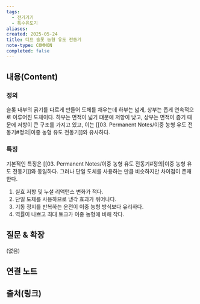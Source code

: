 ```yaml
---
tags:
  - 전기기기
  - 특수유도기
aliases: 
created: 2025-05-24
title: 디프 슬롯 농형 유도 전동기
note-type: COMMON
completed: false
---
```


## 내용(Content)
### 정의
슬롯 내부의 굵기를 다르게 만들어 도체를 채우는데 하부는 넓게, 상부는 좁게 연속적으로 이루어진 도체이다. 하부는 면적이 넓기 떄문에 저항이 낮고, 상부는 면적이 좁기 때문에 저항이 큰 구조를 가지고 있고, 이는 [[03. Permanent Notes/이중 농형 유도 전동기#정의|이중 농형 유도 전동기]]와 유사하다.

### 특징
기본적인 특징은 [[03. Permanent Notes/이중 농형 유도 전동기#정의|이중 농형 유도 전동기]]와 동일하다. 그러나 단일 도체를 사용하는 만큼 비슷하지만 차이점이 존재한다.

1. 실효 저항 및 누설 리액턴스 변화가 적다.
2. 단일 도체를 사용하므로 냉각 효과가 뛰어나다.
3. 기동 정지를 반복하는 운전이 이중 농형 방식보다 유리하다.
4. 역률이 나쁘고 최대 토크가 이중 농형에 비해 작다.

## 질문 & 확장

(없음)

## 연결 노트

## 출처(링크)

